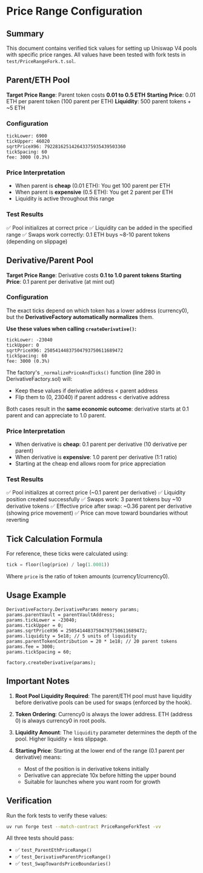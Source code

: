 # Price Range Configuration

## Summary

This document contains verified tick values for setting up Uniswap V4 pools with specific price ranges. All values have been tested with fork tests in `test/PriceRangeFork.t.sol`.

## Parent/ETH Pool

**Target Price Range**: Parent token costs **0.01 to 0.5 ETH**
**Starting Price**: 0.01 ETH per parent token (100 parent per ETH)
**Liquidity**: 500 parent tokens + ~5 ETH

### Configuration

```solidity
tickLower: 6900
tickUpper: 46020
sqrtPriceX96: 792281625142643375935439503360
tickSpacing: 60
fee: 3000 (0.3%)
```

### Price Interpretation
- When parent is **cheap** (0.01 ETH): You get 100 parent per ETH
- When parent is **expensive** (0.5 ETH): You get 2 parent per ETH
- Liquidity is active throughout this range

### Test Results
✅ Pool initializes at correct price
✅ Liquidity can be added in the specified range
✅ Swaps work correctly: 0.1 ETH buys ~8-10 parent tokens (depending on slippage)

## Derivative/Parent Pool

**Target Price Range**: Derivative costs **0.1 to 1.0 parent tokens**
**Starting Price**: 0.1 parent per derivative (at mint out)

### Configuration

The exact ticks depend on which token has a lower address (currency0), but the **DerivativeFactory automatically normalizes** them.

**Use these values when calling `createDerivative()`:**

```solidity
tickLower: -23040
tickUpper: 0
sqrtPriceX96: 25054144837504793750611689472
tickSpacing: 60
fee: 3000 (0.3%)
```

The factory's `_normalizePriceAndTicks()` function (line 280 in DerivativeFactory.sol) will:
- Keep these values if derivative address < parent address
- Flip them to (0, 23040) if parent address < derivative address

Both cases result in the **same economic outcome**: derivative starts at 0.1 parent and can appreciate to 1.0 parent.

### Price Interpretation
- When derivative is **cheap**: 0.1 parent per derivative (10 derivative per parent)
- When derivative is **expensive**: 1.0 parent per derivative (1:1 ratio)
- Starting at the cheap end allows room for price appreciation

### Test Results
✅ Pool initializes at correct price (~0.1 parent per derivative)
✅ Liquidity position created successfully
✅ Swaps work: 3 parent tokens buy ~10 derivative tokens
✅ Effective price after swap: ~0.36 parent per derivative (showing price movement)
✅ Price can move toward boundaries without reverting

## Tick Calculation Formula

For reference, these ticks were calculated using:

```python
tick = floor(log(price) / log(1.0001))
```

Where `price` is the ratio of token amounts (currency1/currency0).

## Usage Example

```solidity
DerivativeFactory.DerivativeParams memory params;
params.parentVault = parentVaultAddress;
params.tickLower = -23040;
params.tickUpper = 0;
params.sqrtPriceX96 = 25054144837504793750611689472;
params.liquidity = 5e18; // 5 units of liquidity
params.parentTokenContribution = 20 * 1e18; // 20 parent tokens
params.fee = 3000;
params.tickSpacing = 60;

factory.createDerivative(params);
```

## Important Notes

1. **Root Pool Liquidity Required**: The parent/ETH pool must have liquidity before derivative pools can be used for swaps (enforced by the hook).

2. **Token Ordering**: Currency0 is always the lower address. ETH (address 0) is always currency0 in root pools.

3. **Liquidity Amount**: The `liquidity` parameter determines the depth of the pool. Higher liquidity = less slippage.

4. **Starting Price**: Starting at the lower end of the range (0.1 parent per derivative) means:
   - Most of the position is in derivative tokens initially
   - Derivative can appreciate 10x before hitting the upper bound
   - Suitable for launches where you want room for growth

## Verification

Run the fork tests to verify these values:

```bash
uv run forge test --match-contract PriceRangeForkTest -vv
```

All three tests should pass:
- ✅ `test_ParentEthPriceRange()`
- ✅ `test_DerivativeParentPriceRange()`
- ✅ `test_SwapTowardsPriceBoundaries()`